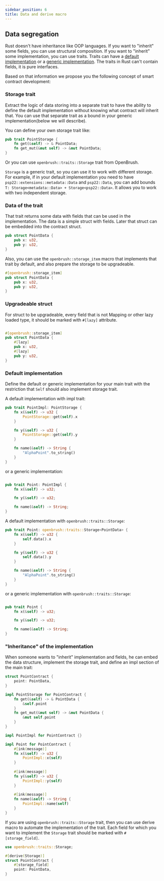 ```yaml
---
sidebar_position: 6
title: Data and derive macro
---
```


## Data segregation

Rust doesn't have inheritance like OOP languages.
If you want to "inherit" some fields, you can use structural composition.
If you want to "inherit" some implementation, you can use traits.
Traits can have a [default implementation](https://doc.rust-lang.org/book/ch10-02-traits.html#default-implementations) or a [generic implementation](https://doc.rust-lang.org/book/ch10-02-traits.html#using-trait-bounds-to-conditionally-implement-methods).
The traits in Rust can't contain fields, it is pure interfaces.

Based on that information we propose you the following concept of smart contract
development:

### Storage trait

Extract the logic of data storing into a separate trait to have the ability to
define the default implementation without knowing what contract will inherit that.
You can use that separate trait as a bound in your generic implementation(below we will describe).

You can define your own storage trait like:
```rust
pub trait PointStorage {
    fn get(&self) -> & PointData;
    fn get_mut(&mut self) -> &mut PointData;
}
```

Or you can use `openbrush::traits::Storage` trait from OpenBrush.

`Storage` is a generic trait, so you can use it to work with different storage.
For example, if in your default implementation you need to have `psp22::extensions::metadata::Data` and `psp22::Data`,
you can add bounds `T: Storage<metadata::Data> + Storage<psp22::Data>`.
It allows you to work with two independent storage.

### Data of the trait

That trait returns some data with fields that can be used in the implementation.
The data is a simple struct with fields. Later that struct can be embedded into the contract struct.
```rust
pub struct PointData {
    pub x: u32,
    pub y: u32,
}
```

Also, you can use the `openbrush::storage_item` macro that implements that trait by default,
and also prepare the storage to be upgradeable.

```rust
#[openbrush::storage_item]
pub struct PointData {
    pub x: u32,
    pub y: u32,
}
```

### Upgradeable struct
For struct to be upgradeable, every field that is not Mapping or other lazy loaded type,
it should be marked with `#[lazy]` attribute.
```rust

#[openbrush::storage_item]
pub struct PointData {
    #[lazy]
    pub x: u32,
    #[lazy]
    pub y: u32,
}
```

### Default implementation

Define the default or generic implementation for your main trait with the restriction that `Self`
should also implement storage trait.

A default implementation with impl trait:
```rust
pub trait PointImpl: PointStorage {
    fn x(&self) -> u32 {
        PointStorage::get(self).x
    }

    fn y(&self) -> u32 {
        PointStorage::get(self).y
    }

    fn name(&self) -> String {
        "AlphaPoint".to_string()
    }
}
```
or a generic implementation:
```rust

pub trait Point: PointImpl {
    fn x(&self) -> u32;

    fn y(&self) -> u32;

    fn name(&self) -> String;
}
```

A default implementation with `openbrush::traits::Storage`:
```rust
pub trait Point: openbrush::traits::Storage<PointData> {
    fn x(&self) -> u32 {
        self.data().x
    }

    fn y(&self) -> u32 {
        self.data().y
    }

    fn name(&self) -> String {
        "AlphaPoint".to_string()
    }
}
```
or a generic implementation with `openbrush::traits::Storage`:
```rust

pub trait Point {
    fn x(&self) -> u32;

    fn y(&self) -> u32;

    fn name(&self) -> String;
}
```

### "Inheritance" of the implementation

When someone wants to "inherit" implementation and fields, he can embed the data structure,
implement the storage trait, and define an impl section of the main trait:
```rust
struct PointContract {
    point: PointData,
}

impl PointStorage for PointContract {
    fn get(&self) -> & PointData {
        &self.point
    }
    fn get_mut(&mut self) -> &mut PointData {
        &mut self.point
    }
}

impl PointImpl for PointContract {}

impl Point for PointContract {
    #[ink(message)]
    fn x(&self) -> u32 {
        PointImpl::x(self)
    }
    
    #[ink(message)]
    fn y(&self) -> u32 {
        PointImpl::y(self)
    }
    
    #[ink(message)]
    fn name(&self) -> String {
        PointImpl::name(self)
    }
}
```

If you are using `openbrush::traits::Storage` trait, then you can use derive macro to automate the implementation of the trait.
Each field for which you want to implement the `Storage` trait should be marked with `#[storage_field]`.

```rust
use openbrush::traits::Storage;

#[derive(Storage)]
struct PointContract {
    #[storage_field]
    point: PointData,
}
```